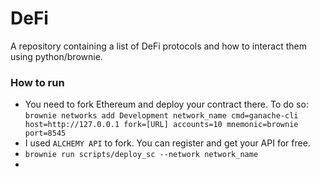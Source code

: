 # DeFi
A repository containing a list of DeFi protocols and how to interact them using python/brownie. 


### How to run 

- You need to fork Ethereum and deploy your contract there. To do so:
```brownie networks add Development network_name cmd=ganache-cli host=http://127.0.0.1 fork=[URL] accounts=10 mnemonic=brownie port=8545```
- I used `ALCHEMY API` to fork. You can register and get your API for free. 
- ```brownie run scripts/deploy_sc --network network_name```
- 
